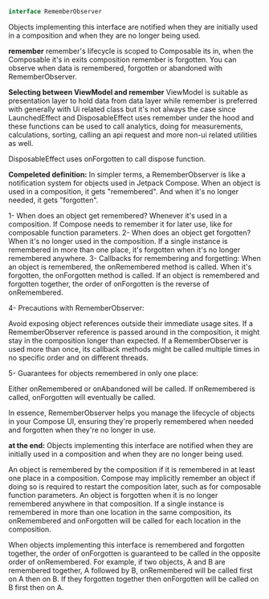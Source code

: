 
```kotlin
interface RememberObserver
```
Objects implementing this interface are notified when they are initially used in a composition and when they are no longer being used.

**remember**
remember's lifecycle is scoped to Composable its in, when the Composable it's in exits composition remember is forgotten. You can observe when data is remembered, forgotten or abandoned with RememberObserver.

**Selecting between ViewModel and remember**
ViewModel is suitable as presentation layer to hold data from data layer while remember is preferred with generally with Ui related class but it's not always the case since LaunchedEffect and DisposableEffect uses remember under the hood and these functions can be used to call analytics, doing for measurements, calculations, sorting, calling an api request and more non-ui related utilities as well.

DisposableEffect uses onForgotten to call dispose function.

**Compeleted definition:**
In simpler terms, a RememberObserver is like a notification system for objects used in Jetpack Compose. When an object is used in a composition, it gets "remembered". And when it's no longer needed, it gets "forgotten".

1- When does an object get remembered?
Whenever it's used in a composition.
If Compose needs to remember it for later use, like for composable function parameters.
2- When does an object get forgotten?
When it's no longer used in the composition. If a single instance is remembered in more than one place, it's forgotten when it's no longer remembered anywhere.
3- Callbacks for remembering and forgetting:
When an object is remembered, the onRemembered method is called.
When it's forgotten, the onForgotten method is called.
If an object is remembered and forgotten together, the order of onForgotten is the reverse of onRemembered.

4- Precautions with RememberObserver:

Avoid exposing object references outside their immediate usage sites.
If a RememberObserver reference is passed around in the composition, it might stay in the composition longer than expected.
If a RememberObserver is used more than once, its callback methods might be called multiple times in no specific order and on different threads.

5- Guarantees for objects remembered in only one place:

Either onRemembered or onAbandoned will be called.
If onRemembered is called, onForgotten will eventually be called.


In essence, RememberObserver helps you manage the lifecycle of objects in your Compose UI, ensuring they're properly remembered when needed and forgotten when they're no longer in use.


**at the end:**
Objects implementing this interface are notified when they are initially used in a composition and when they are no longer being used.

An object is remembered by the composition if it is remembered in at least one place in a composition. Compose may implicitly remember an object if doing so is required to restart the composition later, such as for composable function parameters. An object is forgotten when it is no longer remembered anywhere in that composition. If a single instance is remembered in more than one location in the same composition, its onRemembered and onForgotten will be called for each location in the composition.

When objects implementing this interface is remembered and forgotten together, the order of onForgotten is guaranteed to be called in the opposite order of onRemembered. For example, if two objects, A and B are remembered together, A followed by B, onRemembered will be called first on A then on B. If they forgotten together then onForgotten will be called on B first then on A.